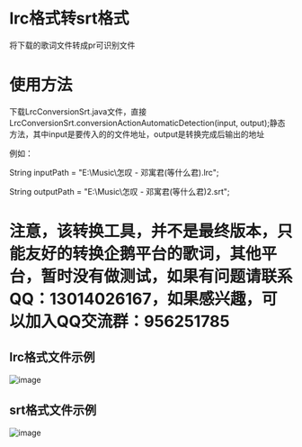 # lrc格式转srt格式

将下载的歌词文件转成pr可识别文件

# 使用方法

下载LrcConversionSrt.java文件，直接LrcConversionSrt.conversionActionAutomaticDetection(input, output);静态方法，其中input是要传入的的文件地址，output是转换完成后输出的地址</p>
例如：</p>
String inputPath = "E:\\Music\\怎叹 - 邓寓君(等什么君).lrc";</p>
String outputPath = "E:\\Music\\怎叹 - 邓寓君(等什么君)2.srt";

# 注意，该转换工具，并不是最终版本，只能友好的转换企鹅平台的歌词，其他平台，暂时没有做测试，如果有问题请联系QQ：13014026167，如果感兴趣，可以加入QQ交流群：956251785

## lrc格式文件示例
![image](https://user-images.githubusercontent.com/113691532/214479403-6e4159a9-1ce9-416e-8324-232338384fc2.png)

## srt格式文件示例
![image](https://user-images.githubusercontent.com/113691532/214479490-90baa9fa-226e-47cb-9cdb-b99f9969b879.png)
